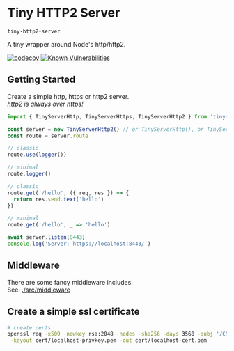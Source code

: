 # Tiny HTTP2 Server

`tiny-http2-server`

A tiny wrapper around Node's http/http2.

[![codecov](https://codecov.io/gh/yandeu/tiny-http2-server/branch/main/graph/badge.svg)](https://app.codecov.io/gh/yandeu/tiny-http2-server)
[![Known Vulnerabilities](https://snyk.io/test/github/yandeu/tiny-http2-server/badge.svg)](https://snyk.io/test/github/yandeu/tiny-http2-server)

## Getting Started

Create a simple http, https or http2 server.  
_http2 is always over https!_

```ts
import { TinyServerHttp, TinyServerHttps, TinyServerHttp2 } from 'tiny-server'

const server = new TinyServerHttp2() // or TinyServerHttp(), or TinyServerHttps()
const route = server.route

// classic
route.use(logger())

// minimal
route.logger()

// classic
route.get('/hello', ({ req, res }) => {
  return res.send.text('hello')
})

// minimal
route.get('/hello', _ => 'hello')

await server.listen(8443)
console.log('Server: https://localhost:8443/')
```

## Middleware

There are some fancy middleware includes.  
See: [./src/middleware](https://github.com/yandeu/tiny-http2-server/tree/main/src/middleware)

## Create a simple ssl certificate

```bash
# create certs
openssl req -x509 -newkey rsa:2048 -nodes -sha256 -days 3560 -subj '/CN=localhost' \
 -keyout cert/localhost-privkey.pem -out cert/localhost-cert.pem
```
